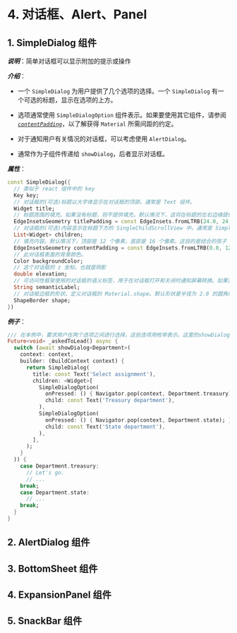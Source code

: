 # 4. 对话框、Alert、Panel

## 1. SimpleDialog 组件

_**说明**_：简单对话框可以显示附加的提示或操作

_**介绍**_：

* 一个 `SimpleDialog` 为用户提供了几个选项的选择。一个 `SimpleDialog` 有一个可选的标题，显示在选项的上方。

* 选项通常使用 `SimpleDialogOption` 组件表示。如果要使用其它组件，请参阅 [_`contentPadding`_](https://api.flutter.dev/flutter/material/SimpleDialog/contentPadding.html)，以了解获得 `Material` 所需间距的约定。

* 对于通知用户有关情况的对话框，可以考虑使用 `AlertDialog`。

* 通常作为子组件传递给 `showDialog`，后者显示对话框。

_**属性**_：

```dart
const SimpleDialog({
  // 类似于 react 组件中的 key
  Key key; 
  // 对话框的(可选)标题以大字体显示在对话框的顶部。通常是 Text 组件。
  Widget title; 
  // 标题周围的填充。如果没有标题，则不提供填充。默认情况下，这将在标题的左右边缘提供 24像素 的填充。
  EdgeInsetsGeometry titlePadding = const EdgeInsets.fromLTRB(24.0, 24.0, 24.0, 0.0); 
  // 对话框的(可选)内容显示在标题下方的 SingleChildScrollView 中。通常是 SimpleDialogOptions 列表。
  List<Widget> children; 
  // 填充内容。默认情况下，顶部是 12 个像素，底部是 16 个像素。这目的是结合的孩子 24 像素填充的左和右,和 8 个像素填充在顶部和底部,这样的内容最终被缩进 20 像素的标题,从底部 24 像素,从双方 24 像素。SimpleDialogOption 组件使用这样的填充。如果没有标题，应该调整内容填充，使顶部填充为 24 像素。
  EdgeInsetsGeometry contentPadding = const EdgeInsets.fromLTRB(0.0, 12.0, 0.0, 16.0);
  // 此对话框表面的背景颜色。
  Color backgroundColor;
  // 这个对话框的 z 坐标。也就是阴影
  double elevation; 
  // 可访问性框架使用的对话框的语义标签，用于在对话框打开和关闭时通知屏幕转换。如果没有提供此标签，则从标题中推断出语义标签(如果不是 null)。如果没有标题，标签将取自 MaterialLocalizations.dialogLabel。
  String semanticLabel; 
  // 对话框边框的形状。定义对话框的 Material.shape。默认形状是半径为 2.0 的圆角矩形边框。
  ShapeBorder shape;
})
```

_**例子**_：

```dart
/// 在本例中，要求用户在两个选项之间进行选择。这些选项用枚举表示。这里的showDialog 方法返回一个 Future，其完成值为 enum。如果用户取消了对话框(例如，通过点击 Android 上的后退按钮，或者点击对话框后面的蒙版)，那么将来就完成了空值。本例中的返回值用作 switch 语句的索引。使用 enum 作为返回值并使用它来驱动 switch 语句的一个优点是，分析程序将标记任何没有提到enum 中所有值的 switch 语句。
Future<void> _askedToLead() async {
  switch (await showDialog<Department>(
    context: context,
    builder: (BuildContext context) {
      return SimpleDialog(
        title: const Text('Select assignment'),
        children: <Widget>[
          SimpleDialogOption(
            onPressed: () { Navigator.pop(context, Department.treasury); },
            child: const Text('Treasury department'),
          ),
          SimpleDialogOption(
            onPressed: () { Navigator.pop(context, Department.state); },
            child: const Text('State department'),
          ),
        ],
      );
    }
  )) {
    case Department.treasury:
      // Let's go.
      // ...
    break;
    case Department.state:
      // ...
    break;
  }
}
```

## 2. AlertDialog 组件

## 3. BottomSheet 组件

## 4. ExpansionPanel 组件

## 5. SnackBar 组件

